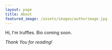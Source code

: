 ```yaml
---
layout: page
title: About
featured_image: /assets/images/authorimage.jpg
---
```


Hi, I'm truffles. Bio coming soon.

*Thank You for reading!*
